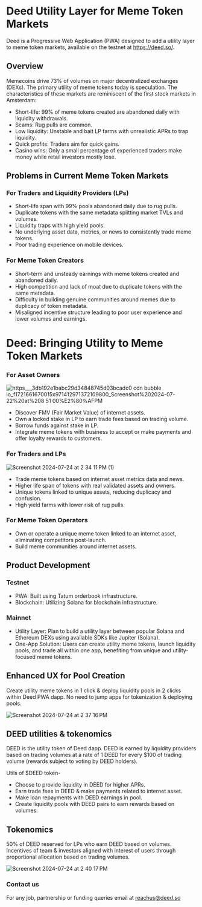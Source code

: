 # Deed Utility Layer for Meme Token Markets
Deed is a Progressive Web Application (PWA) designed to add a utility layer to meme token markets, available on the testnet at https://deed.so/.

## Overview

Memecoins drive 73% of volumes on major decentralized exchanges (DEXs). The primary utility of meme tokens today is speculation. The characteristics of these markets are reminiscent of the first stock markets in Amsterdam:

* Short-life: 99% of meme tokens created are abandoned daily with liquidity withdrawals.
* Scams: Rug pulls are common.
* Low liquidity: Unstable and bait LP farms with unrealistic APRs to trap liquidity.
* Quick profits: Traders aim for quick gains.
* Casino wins: Only a small percentage of experienced traders make money while retail investors mostly lose.

## Problems in Current Meme Token Markets

### For Traders and Liquidity Providers (LPs)

* Short-life span with 99% pools abandoned daily due to rug pulls.
* Duplicate tokens with the same metadata splitting market TVLs and volumes.
* Liquidity traps with high yield pools.
* No underlying asset data, metrics, or news to consistently trade meme tokens.
* Poor trading experience on mobile devices.

### For Meme Token Creators

* Short-term and unsteady earnings with meme tokens created and abandoned daily.
* High competition and lack of moat due to duplicate tokens with the same metadata.
* Difficulty in building genuine communities around memes due to duplicacy of token metadata.
* Misaligned incentive structure leading to poor user experience and lower volumes and earnings.

# Deed: Bringing Utility to Meme Token Markets


### For Asset Owners

![https___3db192e1babc29d34848745d03bcadc0 cdn bubble io_f1721661670015x971412971372109800_Screenshot%202024-07-22%20at%208 51 00%E2%80%AFPM](https://github.com/user-attachments/assets/49d885db-d9bb-4ae3-94ab-80cb9ff5f3cb)



* Discover FMV (Fair Market Value) of internet assets.
* Own a locked stake in LP to earn trade fees based on trading volume.
* Borrow funds against stake in LP.
* Integrate meme tokens with business to accept or make payments and offer loyalty rewards to customers.


### For Traders and LPs

![Screenshot 2024-07-24 at 2 34 11 PM (1)](https://github.com/user-attachments/assets/c94bba1a-f91c-4644-b3cd-75a0b1a59163)




* Trade meme tokens based on internet asset metrics data and news.
* Higher life span of tokens with real validated assets and owners.
* Unique tokens linked to unique assets, reducing duplicacy and confusion.
* High yield farms with lower risk of rug pulls.


### For Meme Token Operators
* Own or operate a unique meme token linked to an internet asset, eliminating competitors post-launch.
* Build meme communities around internet assets.


## Product Development

### Testnet

* PWA: Built using Tatum orderbook infrastructure.
* Blockchain: Utilizing Solana for blockchain infrastructure.

### Mainnet

* Utility Layer: Plan to build a utility layer between popular Solana and Ethereum DEXs using available SDKs like Jupiter (Solana).
* One-App Solution: Users can create utility meme tokens, launch liquidity pools, and trade all within one app, benefiting from unique and utility-focused meme tokens.

## Enhanced UX for Pool Creation

Create utility meme tokens in 1 click & deploy liquidity pools in 2 clicks within Deed PWA dapp. No need to jump apps for tokenization & deploying pools.

![Screenshot 2024-07-24 at 2 37 16 PM](https://github.com/user-attachments/assets/f2be278b-5ed2-42b5-816a-9361dacdd593)

## DEED utilities & tokenomics

DEED is the utility token of Deed dapp. DEED is earned by liquidity providers based on trading volumes at a rate of 1 DEED for every $100 of trading volume (rewards subject to voting by DEED holders).

Utils of $DEED token-

* Choose to provide liquidity in DEED for higher APRs.
* Earn trade fees in DEED & make payments related to internet asset.
* Make loan repayments with DEED earnings in pool.
* Create liquidity pools with DEED pairs to earn rewards based on volumes.

## Tokenomics

50% of DEED reserved for LPs who earn DEED based on volumes. Incentives of team & investors aligned with interest of users through proportional allocation based on trading volumes.

![Screenshot 2024-07-24 at 2 40 17 PM](https://github.com/user-attachments/assets/95316df7-8b27-436d-88f0-4b0e9e5d2123)


### Contact us

For any job, partnership or funding queries email at reachus@deed.so
